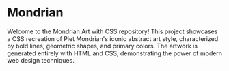 # Mondrian
Welcome to the Mondrian Art with CSS repository! This project showcases a CSS recreation of Piet Mondrian's iconic abstract art style, characterized by bold lines, geometric shapes, and primary colors. The artwork is generated entirely with HTML and CSS, demonstrating the power of modern web design techniques.
